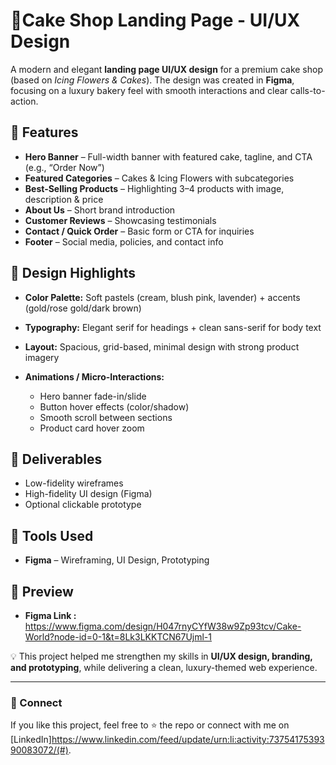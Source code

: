# 🍰Cake Shop Landing Page - UI/UX Design

A modern and elegant **landing page UI/UX design** for a premium cake shop (based on *Icing Flowers & Cakes*). The design was created in **Figma**, focusing on a luxury bakery feel with smooth interactions and clear calls-to-action.

## 📌 Features

* **Hero Banner** – Full-width banner with featured cake, tagline, and CTA (e.g., “Order Now”)
* **Featured Categories** – Cakes & Icing Flowers with subcategories
* **Best-Selling Products** – Highlighting 3–4 products with image, description & price
* **About Us** – Short brand introduction
* **Customer Reviews** – Showcasing testimonials
* **Contact / Quick Order** – Basic form or CTA for inquiries
* **Footer** – Social media, policies, and contact info

## 🎨 Design Highlights

* **Color Palette:** Soft pastels (cream, blush pink, lavender) + accents (gold/rose gold/dark brown)
* **Typography:** Elegant serif for headings + clean sans-serif for body text
* **Layout:** Spacious, grid-based, minimal design with strong product imagery
* **Animations / Micro-Interactions:**

  * Hero banner fade-in/slide
  * Button hover effects (color/shadow)
  * Smooth scroll between sections
  * Product card hover zoom

## 📂 Deliverables

* Low-fidelity wireframes
* High-fidelity UI design (Figma)
* Optional clickable prototype

## 🚀 Tools Used

* **Figma** – Wireframing, UI Design, Prototyping

## 📸 Preview

* **Figma Link :**  https://www.figma.com/design/H047rnyCYfW38w9Zp93tcv/Cake-World?node-id=0-1&t=8Lk3LKKTCN67Ujml-1

💡 This project helped me strengthen my skills in **UI/UX design, branding, and prototyping**, while delivering a clean, luxury-themed web experience.

---

### 🔗 Connect

If you like this project, feel free to ⭐ the repo or connect with me on [LinkedIn]https://www.linkedin.com/feed/update/urn:li:activity:7375417539390083072/(#).
